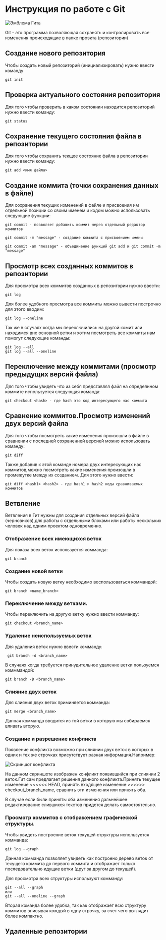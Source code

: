 # Инструкция по работе с Git

![Эмблема Гита](git.jpg)

Git - это программа позволяющая сохранять и контролировать все изменения происходящие в папке проэкта (репозитории)

## Создание нового репозитория

Чтобы создать новый репозиторий (инициализировать) нужно ввести команду

    git init


## Проверка актуального состояния репозитория

Для того чтобы проверить в каком состоянии находится репозиторий нужно ввести команду:

    git status

 ## Сохранение текущего состояния файла в репозитории

Для того чтобы сохранить текщее состояние файла в репозитории нужно ввести команду:

    git add <имя файла>

## Создание коммита (точки сохранения данных в файле)

Для сохранения текущих изменений в файле и присвоения им отдельной позиции со своим именем и кодом можно использовать следующие функции:

    git commit - позволяет добавить коммит через отдельный редактор коммитов

    git commit -m "message" - создание коммита с присвоением имени

    git commit -am "message" - объединение функций git add и git commit -m "message"

## Просмотр всех созданных коммитов в репозитории

Для просмотра всех коммитов созданных в репозитории нужно ввести:

    git log 

Для более удобного просмотра все коммиты можно вывести построчно для этого вводим:

    git log --oneline

Так же в случаях когда мы переключились на другой комит или находимся вне основной ветки и хотим посмотреть все коммиты нам помогут следующие команды:

    git log --all
    git log --all --oneline

## Переключение между коммитами (просмотр предыдущих версий файла)

Для того чтобы увидеть что из себя представлял файл на определнном коммите используется следующая команда:

    git checkout <hash> - где hash это код интересующего нас коммита

## Сравнение коммитов.Просмотр изменений двух версий файла

Для того чтобы посмотреть какие изменения произошли в файле в сравнении с последней сохраненней версией можно использовать команду:

    git diff

Также добавив к этой команде номера двух интересующих нас коммитов,можно посмотреть какие изменения произошли в промежутке между их созданием. Для этого нужно ввести:

    git diff <hash1> <hash2> - где hash1 и hash2 коды сравниваемых коммитов

## Ветвление

Ветвления в Гит нужны для создания отдельных версий файла (черновиков),для работы с отдельными блоками или работы нескольких человек над одним проектом одновременно.

### Отображение всех имеющихся веток
Для показа всех веток используется комманда:

    git branch

### Создание новой ветки

Чтобы создать новую ветку необходимо воспользоваться коммандой:

    git branch <name_branch>

### Переключение между ветками.

Чтобы переключить на другую ветку нужно ввести комманду:

    git checkout <branch_name>
    
### Удаление неиспользуемых веток

Для удаления веток нужно ввести комманду:

     git branch -d <branch_name>

В случаях когда требуется принудительное удаление ветки пользуемся комммандой:

    git branch -D <branch_name>    

### Слияние двух веток

Для слияния двух веток приминяется комманда:

    git merge <branch_name>

Данная комманда вводится из той ветки в которую мы собираемся вливать вторую.

### Создание и разрешение конфликта

Появление конфликта возможно при слиянии двух веток в которых в одних и тех же строчках присутствует разная информация.Например:

![Скриншот конфликта](conflikt.jpg)

На данном скриншоте изображен конфликт появившийся при слиянии 2 веток.Гит сам предлагает решения данного конфликта.Принять текущее изменение <<<<<< HEAD, принять входящее изменение >>>>>> checkout_branch_name, сравнить эти изменения или принять оба.

В случае если были приняты оба изменения дальнейшее редактирование слившихся текстов придется делать самостоятельно.

### Просмотр коммитов с отображением графической структуры.

Чтобы увидеть построение веток текущей структуры используется комманда:

    git log --graph

Данная комманда позволяет увидеть как построено дерево веток от текущего коммита до первого коммита и отображает только последовательно идущие ветки (друг за другом до текущей).

Для просмотра всех структуры используют комманду:

    git --all --graph
    или
    git --all --oneline --graph

Вторая команда более удобка, так как отображает всю структуру коммитов вписывая кождый в одну строчку, за счет чего выглядит более компактно.

## Удаленные репозитории

